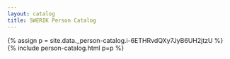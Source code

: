```yaml
---
layout: catalog
title: SWERIK Person Catalog
---
```

{% assign p = site.data._person-catalog.i-6ETHRvdQXy7JyB6UH2jtzU %}
{% include person-catalog.html p=p %}

